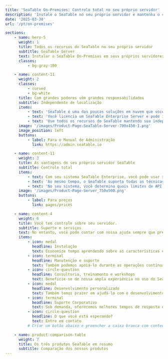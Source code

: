```yaml
---
title: 'SeaTable On-Premises: Controlo total no seu próprio servidor'
description: 'Instale o SeaTable no seu próprio servidor e mantenha o controlo total. Ideal para empresas com elevados requisitos de proteção'
date: '2025-03-30'
url: '/pt/on-premises'

sections:
    - name: hero-5
      weight: 1
      title: Todos os recursos do SeaTable no seu próprio servidor
      subtitle: SeaTable Server
      text: Instalar o SeaTable On-Premises em seus próprios servidores é a solução perfeita para empresas que desejam controle total sobre seus dados. Com uma única instância - sua própria infraestrutura - você mantém soberania completa sobre seus dados e pode personalizar totalmente o sistema de acordo com suas necessidades.
      classes:
          - bg-gray-100

    - name: content-11
      weight: 2
      classes:
          - curved
          - bg-white
      title: Com grandes poderes vêm grandes responsabilidades
      subtitle: Independente de localização
      items:
          - text: 'SeaTable é uma das poucas soluções em nuvem que você também pode obter como solução on-premise.'
          - text: 'Você licencia um SeaTable Enterprise Server e pode instalar e operar o software de servidor onde desejar.'
          - text: 'Use todos os recursos do SeaTable mantendo sua independência: Você decide quanto suporte deseja de nós.'
      image: '/images/Product-Page-SeaTable-Server-700x450-1.png'
      image_position: left
      buttons:
          - label: Para o Manual de Administração
            link: https://admin.seatable.io

    - name: content-11
      weight: 3
      title: As vantagens do seu próprio servidor SeaTable
      subtitle: Controle total
      items:
          - text: Com seu sistema SeaTable Enterprise, você pode usar seu próprio URL, templates, códigos de cores personalizados, bem como funções e permissões.
          - text: 'Ao mesmo tempo, o SeaTable suporta todas as técnicas de autenticação comuns como SAML, OAuth, Shibboleth, Active Directory e LDAP. Permite autenticação de dois fatores e single sign-on, e suporta backends para clusters como Ceph e S3.'
          - text: 'No seu sistema, você determina quais limites de API devem ser aplicados ou se devem ser aplicados algum.'
      image: '/images/Product-Page-Server_750x500.png'
      buttons:
          - label: Para preços
            link: pages/prices

    - name: content-4
      weight: 6
      title: Você tem controle sobre seu servidor.
      subtitle: Suporte e serviços
      text: No entanto, você pode contar com nossa ajuda sempre que precisar.
      items:
          - icon: medal
            headline: Instalação
            text: Economize tempo aprendendo sobre as características especiais do SeaTable. Nós cuidamos da instalação inicial para você.
          - icon: terminal
            headline: Manutenção e suporte
            text: Também podemos apoiá-lo durante as operações contínuas. Desde pequenas atualizações até atualizações completas do SO, nós cuidamos de tudo.
          - icon: circle-question
            headline: Consultoria, treinamento e workshops
            text: Beneficie-se de nossa ampla experiência no uso do SeaTable.
          - icon: medal
            headline: Desenvolvimento personalizado
            text: Também temos prazer em ajudá-lo com o desenvolvimento de plugins, scripts ou templates. Entre em contato conosco.
          - icon: terminal
            headline: Suporte Corporativo
            text: Sob demanda, oferecemos melhores tempos de resposta e melhor suporte.
          - icon: circle-question
            headline: O que você está esperando?
            text: Entre em contato
          # Criar um botão abaixo e preencher a caixa branca com conteúdo

    - name: product-comparison-table
      weight: 7
      title: Os três produtos SeaTable em resumo
      subtitle: Comparação dos nossos produtos
---
```

